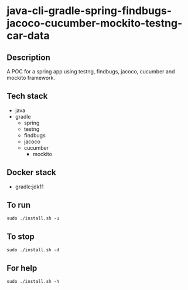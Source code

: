 # java-cli-gradle-spring-findbugs-jacoco-cucumber-mockito-testng-car-data

## Description
A POC for a spring app using testng,
findbugs, jacoco, cucumber and mockito framework.

## Tech stack
- java
- gradle
	- spring
  - testng  
  - findbugs
  - jacoco
  - cucumber
	- mockito

## Docker stack
- gradle:jdk11

## To run
`sudo ./install.sh -u`

## To stop
`sudo ./install.sh -d`

## For help
`sudo ./install.sh -h`
